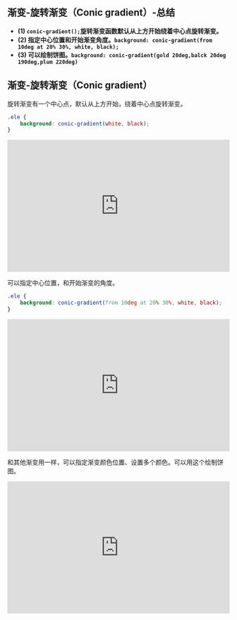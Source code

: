 ## 渐变-旋转渐变（Conic gradient）-总结

- **(1) `conic-gradient();`旋转渐变函数默认从上方开始绕着中心点旋转渐变。**
- **(2) 指定中心位置和开始渐变角度。`background: conic-gradient(from 10deg at 20% 30%, white, black);`**
- **(3) 可以绘制饼图。`background: conic-gradient(gold 20deg,balck 20deg 190deg,plum 220deg)`**

## 渐变-旋转渐变（Conic gradient）

旋转渐变有一个中心点，默认从上方开始，绕着中心点旋转渐变。

```css
.ele {
    background: conic-gradient(white, black);
}
```

<iframe height="300" style="width: 100%;" scrolling="no" title="020 Gradient_07" src="https://codepen.io/AhCola/embed/yLXNYqO?default-tab=html%2Cresult" frameborder="no" loading="lazy" allowtransparency="true" allowfullscreen="true">
  See the Pen <a href="https://codepen.io/AhCola/pen/yLXNYqO">
  020 Gradient_07</a> by Pengfei Wang (<a href="https://codepen.io/AhCola">@AhCola</a>)
  on <a href="https://codepen.io">CodePen</a>.
</iframe>

可以指定中心位置，和开始渐变的角度。

```css
.ele {
    background: conic-gradient(from 10deg at 20% 30%, white, black);
}
```

<iframe height="300" style="width: 100%;" scrolling="no" title="020 Gradient_08" src="https://codepen.io/AhCola/embed/NWgqGLK?default-tab=html%2Cresult" frameborder="no" loading="lazy" allowtransparency="true" allowfullscreen="true">
  See the Pen <a href="https://codepen.io/AhCola/pen/NWgqGLK">
  020 Gradient_08</a> by Pengfei Wang (<a href="https://codepen.io/AhCola">@AhCola</a>)
  on <a href="https://codepen.io">CodePen</a>.
</iframe>

和其他渐变用一样，可以指定渐变颜色位置、设置多个颜色。可以用这个绘制饼图。

<iframe height="300" style="width: 100%;" scrolling="no" title="020 Gradient_09" src="https://codepen.io/AhCola/embed/jOwPbeb?default-tab=html%2Cresult" frameborder="no" loading="lazy" allowtransparency="true" allowfullscreen="true">
  See the Pen <a href="https://codepen.io/AhCola/pen/jOwPbeb">
  020 Gradient_09</a> by Pengfei Wang (<a href="https://codepen.io/AhCola">@AhCola</a>)
  on <a href="https://codepen.io">CodePen</a>.
</iframe>
